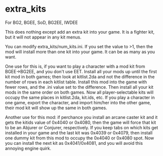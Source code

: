# extra_kits

For BG2, BGEE, SoD, BG2EE, IWDEE

This does nothing except add an extra kit into your game.  It is a fighter kit, but it will not appear in any kit menus.

You can modify extra_kits/num_kits.ini.  If you set the value to >1, then the mod will install more than one kit into your game.  It can be as many as you want.

One use for this is, if you want to play a character with a mod kit from BGEE->BG2EE, and you don't use EET.  Install all your mods up until the first kit mod in both games; then look at kitlist.2da and not the difference in the number of rows in each kitlist table.  Install this mod into the game with fewer rows, and the .ini value set to the difference.  Then install all your kit mods in the same order on both games.  Now all player-selectable kits will occupy the same places in kitlist.2da, kit.ids, etc. If you play a character in one game, export the character, and import him/her into the other game, their mod kit will show up the same in both games.

Another use for this mod: if perchance you install an arcane caster kit and it gets the kitids value of 0x4040 or 0x4080, then the game will force that kit to be an Abjurer or Conjurer, respectively.  If you keep tabs on which kits get installed in your game and the last kit was 0x4039 or 0x4079, then install one dummy kit from this mod to occupy the 0x4040 or 0x4080 spot.  Now you can install the next kit  as 0x4041/0x4081, and you will avoid this annoying engine quirk.